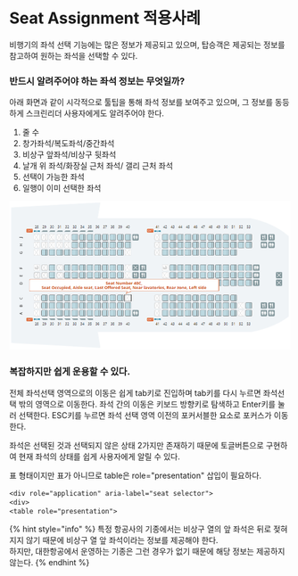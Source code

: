 # Seat Assignment 적용사례

비행기의 좌석 선택 기능에는 많은 정보가 제공되고 있으며, 탑승객은 제공되는 정보를 참고하여 원하는 좌석을 선택할 수 있다.

### 반드시 알려주어야 하는 좌석 정보는 무엇일까?

아래 화면과 같이 시각적으로 툴팁을 통해 좌석 정보를 보여주고 있으며, 그 정보를 동등하게 스크린리더 사용자에게도 알려주어야 한다.

1. 줄 수
2. 창가좌석/복도좌석/중간좌석
3. 비상구 앞좌석/비상구 뒷좌석
4. 날개 위 좌석/화장실 근처 좌석/ 갤리 근처 좌석
5. 선택이 가능한 좌석
6. 일행이 이미 선택한 좌석

![](../../.gitbook/assets/521.png)

### 복잡하지만 쉽게 운용할 수 있다.

전체 좌석선택 영역으로의 이동은 쉽게 tab키로 진입하며 tab키를 다시 누르면 좌석선택 밖의 영역으로 이동한다. 좌석 간의 이동은 키보드 방향키로 탐색하고 Enter키를 눌러 선택한다. ESC키를 누르면 좌석 선택 영역 이전의 포커서블한 요소로 포커스가 이동한다.

좌석은 선택된 것과 선택되지 않은 상태 2가지만 존재하기 때문에 토글버튼으로 구현하여 현재 좌석의 상태를 쉽게 사용자에게 알릴 수 있다.

표 형태이지만 표가 아니므로 table은 role="presentation" 삽입이 필요하다. 

```markup
<div role="application" aria-label="seat selector">
<div>
<table role="presentation">
```

{% hint style="info" %}
특정 항공사의 기종에서는 비상구 열의 앞 좌석은 뒤로 젖혀지지 않기 때문에 비상구 열 앞 좌석이라는 정보를 제공해야 한다.  
하지만, 대한항공에서 운영하는 기종은 그런 경우가 없기 때문에 해당 정보는 제공하지 않는다.
{% endhint %}

